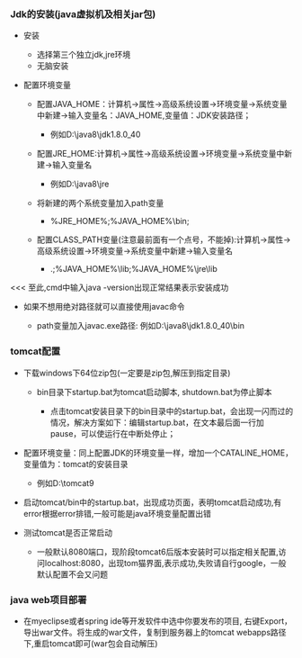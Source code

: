 ### Jdk的安装(java虚拟机及相关jar包)

  - 安装

    - 选择第三个独立jdk,jre环境
    - 无脑安装

  - 配置环境变量

    - 配置JAVA_HOME：计算机→属性→高级系统设置→环境变量→系统变量中新建→输入变量名：JAVA_HOME,变量值：JDK安装路径；

      - 例如D:\java8\jdk1.8.0_40

    - 配置JRE_HOME:计算机→属性→高级系统设置→环境变量→系统变量中新建→输入变量名

      - 例如D:\java8\jre

    - 将新建的两个系统变量加入path变量

      - %JRE_HOME%;%JAVA_HOME%\bin;

    - 配置CLASS_PATH变量(注意最前面有一个点号，不能掉):计算机→属性→高级系统设置→环境变量→系统变量中新建→输入变量名

      - .;%JAVA_HOME%\lib;%JAVA_HOME%\jre\lib

<<< 至此,cmd中输入java -version出现正常结果表示安装成功

  - 如果不想用绝对路径就可以直接使用javac命令

    - path变量加入javac.exe路径: 例如D:\java8\jdk1.8.0_40\bin

### tomcat配置

  - 下载windows下64位zip包(一定要是zip包,解压到指定目录)

    - bin目录下startup.bat为tomcat启动脚本, shutdown.bat为停止脚本

      - 点击tomcat安装目录下的bin目录中的startup.bat，会出现一闪而过的情况，解决方案如下：编辑startup.bat，在文本最后面一行加pause，可以使运行在中断处停止；

  - 配置环境变量：同上配置JDK的环境变量一样，增加一个CATALINE_HOME，变量值为：tomcat的安装目录

    - 例如D:\tomcat9

  - 启动tomcat/bin中的startup.bat，出现成功页面，表明tomcat启动成功,有error根据error排错,一般可能是java环境变量配置出错
  - 测试tomcat是否正常启动

    - 一般默认8080端口，现阶段tomcat6后版本安装时可以指定相关配置,访问localhost:8080，出现tom猫界面,表示成功,失败请自行google，一般默认配置不会又问题

### java web项目部署

  - 在myeclipse或者spring ide等开发软件中选中你要发布的项目, 右键Export，导出war文件。将生成的war文件，复制到服务器上的tomcat webapps路径下,重启tomcat即可(war包会自动解压)
